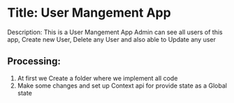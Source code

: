 <h1>Title: User Mangement App</h1>
<article> <span> Description: </span> This is a User Mangement App Admin can see all users of this app, Create new User, Delete any User and also able to Update any user </article>

<h2> Processing: </h2>
<ol type="1">
  <li> At first we Create a folder where we implement all code </li>
  <li> Make some changes and set up Context api for provide state as a Global state  </li>
   
</ol>  

